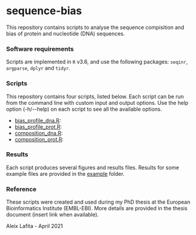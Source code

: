 # sequence-bias

This repository contains scripts to analyse the sequence compisition and bias of protein and nucleotide (DNA) sequences.

### Software requirements

Scripts are implemented in `R` v3.6, and use the following packages: `seqinr`, `argparse`, `dplyr` and `tidyr`.

### Scripts

This repository contains four scripts, listed below. 
Each script can be run from the command line with custom input and output options. 
Use the help option (-h/--help) on each script to see all the available options.

- [bias_profile_dna.R](bias_profile_dna.R): 
- [bias_profile_prot.R](bias_profile_prot.R): 
- [composition_dna.R](composition_dna.R): 
- [composition_prot.R](composition_prot.R): 

### Results

Each script produces several figures and results files.
Results for some example files are provided in the [example](example) folder.

### Reference

These scripts were created and used during my PhD thesis at the European Bioinformatics Institute (EMBL-EBI).
More details are provided in the thesis document (insert link when available).

Aleix Lafita - April 2021
